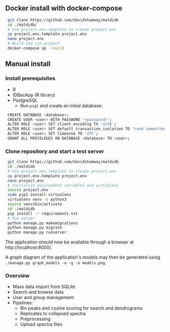 ## Docker install with docker-compose
```bash
 git clone https://github.com/davidshumway/maldidb
 cd ./maldidb/
 # Use project.env.template to create project.env
 cp project.env.template project.env
 nano project.env
 # Build and run project
 docker-compose up --build
```

## Manual install
### Install prerequisites
- R
- IDBacApp (R library)
- PostgreSQL
    - Run `psql` and create an initial database:
```bash
 CREATE DATABASE <database>;
 CREATE USER <user> WITH PASSWORD '<password>';
 ALTER ROLE <user> SET client_encoding TO 'utf8';
 ALTER ROLE <user> SET default_transaction_isolation TO 'read committed';
 ALTER ROLE <user> SET timezone TO 'UTC';
 GRANT ALL PRIVILEGES ON DATABASE <database> TO <user>;
```

### Clone repository and start a test server
```bash
 git clone https://github.com/davidshumway/maldidb
 cd ./maldidb
 # Use project.env.template to create project.env
 cp project.env.template project.env
 nano project.env
 # Initialize environment variables and virtualenv
 source project.env
 sudo pip3 install virtualenv
 virtualenv venv -p python3
 source venv/bin/activate
 cd ./maldidb
 pip install -r requirements.txt
 # Run server
 python manage.py makemigrations
 python manage.py migrate
 python manage.py runserver
```

The application should now be available through a browser at
http://localhost:8000/.

A graph diagram of the application's models may then be generated
using ```./manage.py graph_models -a -g -o models.png```.

### Overview
- Mass data import from SQLite
- Search and browse data
- User and group management 
- Pipelines:
    - Bin peaks and cosine scoring for search and dendrograms
    - Replicates to collapsed spectra
    - Preprocessing
    - Upload spectra files

